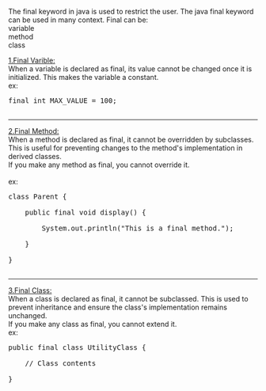 The final keyword in java is used to restrict the user. The java final keyword can be used in many context. Final can be:
<br>
variable<br>
method<br>
class<br>

<u>1.Final Varible:</u><br>
When a variable is declared as final, its value cannot be changed once it is initialized. This makes the variable a constant.<br>
ex:<br>
<pre>
final int MAX_VALUE = 100;<br>
</pre>
<hr>
<u>2.Final Method:</u><br>
When a method is declared as final, it cannot be overridden by subclasses. This is useful for preventing changes to the method's implementation in derived classes.<br>
If you make any method as final, you cannot override it.<br>
<br>
ex:<br>
<pre>
class Parent {<br>
    public final void display() {<br>
        System.out.println("This is a final method.");<br>
    }<br>
}<br>
</pre>
<hr>
<u>3.Final Class:</u><br>
When a class is declared as final, it cannot be subclassed. This is used to prevent inheritance and ensure the class's implementation remains unchanged.<br>
If you make any class as final, you cannot extend it.<br>
ex:<br>
<pre>
public final class UtilityClass {<br>
    // Class contents<br>
}<br>
</pre>
